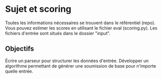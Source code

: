 # Sujet et scoring

Toutes les informations nécessaires se trouvent dans le référentiel (repo). Vous pouvez estimer les scores en utilisant le fichier eval (scoring.py). Les fichiers d'entrée sont situés dans le dossier "input".

## Objectifs

Écrire un parseur pour structurer les données d'entrée.
Développer un algorithme permettant de générer une soumission de base pour n'importe quelle entrée.

    